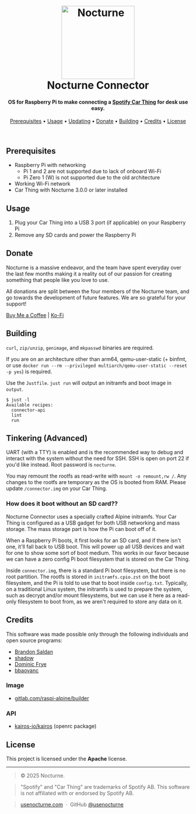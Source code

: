 <h1 align="center">
  <br>
  <a href="http://www.amitmerchant.com/electron-markdownify"><img src="https://usenocturne.com/images/logo.png" alt="Nocturne" width="200"></a>
  <br>
  Nocturne Connector
  <br>
</h1>

<h4 align="center">OS for Raspberry Pi to make connecting a <a href="https://carthing.spotify.com/" target="_blank">Spotify Car Thing</a> for desk use easy.</h4>

<p align="center">
  <a href="#prerequisites">Prerequisites</a> •
  <a href="#usage">Usage</a> •
  <a href="#updating">Updating</a> •
  <a href="#donate">Donate</a> •
  <a href="#building">Building</a> •
  <a href="#credits">Credits</a> •
  <a href="#license">License</a>
</p>

<br>

## Prerequisites

- Raspberry Pi with networking
  - Pi 1 and 2 are not supported due to lack of onboard Wi-Fi
  - Pi Zero 1 (W) is not supported due to the old architecture
- Working Wi-Fi network
- Car Thing with Nocturne 3.0.0 or later installed

## Usage

1. Plug your Car Thing into a USB 3 port (if applicable) on your Raspberry Pi
2. Remove any SD cards and power the Raspberry Pi

## Donate

Nocturne is a massive endeavor, and the team have spent everyday over the last few months making it a reality out of our passion for creating something that people like you love to use.

All donations are split between the four members of the Nocturne team, and go towards the development of future features. We are so grateful for your support!

[Buy Me a Coffee](https://buymeacoffee.com/brandonsaldan) | [Ko-Fi](https://ko-fi.com/brandonsaldan)

## Building

`curl`, `zip/unzip`, `genimage`, and `mkpasswd` binaries are required.

If you are on an architecture other than arm64, qemu-user-static (+ binfmt, or use `docker run --rm --privileged multiarch/qemu-user-static --reset -p yes`) is required.

Use the `Justfile`. `just run` will output an initramfs and boot image in `output`.

```
$ just -l
Available recipes:
  connector-api
  lint
  run
```

## Tinkering (Advanced)

UART (with a TTY) is enabled and is the recommended way to debug and interact with the system without the need for SSH. SSH is open on port 22 if you'd like instead. Root password is `nocturne`.

You may remount the rootfs as read-write with `mount -o remount,rw /`. Any changes to the rootfs are temporary as the OS is booted from RAM. Please update `/connector.img` on your Car Thing.

### How does it boot without an SD card??

Nocturne Connector uses a specially crafted Alpine initramfs. Your Car Thing is configured as a USB gadget for both USB networking and mass storage. The mass storage part is how the Pi can boot off of it.

When a Raspberry Pi boots, it first looks for an SD card, and if there isn't one, it'll fall back to USB boot. This will power up all USB devices and wait for one to show some sort of boot medium. This works in our favor because we can have a zero config Pi boot filesystem that is stored on the Car Thing.

Inside `connector.img`, there is a standard Pi boot filesystem, but there is no root partition. The rootfs is stored in `initramfs.cpio.zst` on the boot filesystem, and the Pi is told to use that to boot inside `config.txt`. Typically, on a traditional Linux system, the initramfs is used to prepare the system, such as decrypt and/or mount filesystems, but we can use it here as a read-only filesystem to boot from, as we aren't required to store any data on it.

## Credits

This software was made possible only through the following individuals and open source programs:

- [Brandon Saldan](https://github.com/brandonsaldan)
- [shadow](https://github.com/68p)
- [Dominic Frye](https://github.com/itsnebulalol)
- [bbaovanc](https://github.com/bbaovanc)

### Image

- [gitlab.com/raspi-alpine/builder](https://gitlab.com/raspi-alpine/builder)

### API

- [kairos-io/kairos](https://github.com/kairos-io/kairos/blob/v1.6.0/pkg/machine/openrc/unit.go) (openrc package)

## License

This project is licensed under the **Apache** license.

---

> © 2025 Nocturne.

> "Spotify" and "Car Thing" are trademarks of Spotify AB. This software is not affiliated with or endorsed by Spotify AB.

> [usenocturne.com](https://usenocturne.com) &nbsp;&middot;&nbsp;
> GitHub [@usenocturne](https://github.com/usenocturne)
